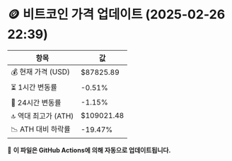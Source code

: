 # 🪙 비트코인 가격 업데이트 (2025-02-26 22:39)

| 항목                | 값 |
|--------------------|----------------|
| 💰 현재 가격 (USD) | $87825.89 |
| ⏳ 1시간 변동률    | -0.51% |
| 📆 24시간 변동률   | -1.15% |
| 🔝 역대 최고가 (ATH) | $109021.48 |
| 📉 ATH 대비 하락률 | -19.47% |

🔄 **이 파일은 GitHub Actions에 의해 자동으로 업데이트됩니다.**
